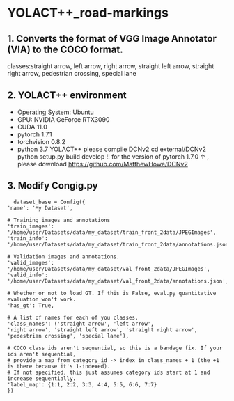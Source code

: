 # YOLACT++_road-markings
  ## 1. Converts the format of VGG Image Annotator (VIA) to the COCO format.
  classes:straight arrow, left arrow, right arrow, straight left arrow, straight right arrow,  pedestrian crossing, special lane
  ## 2. YOLACT++ environment
  * Operating System: Ubuntu
  * GPU: NVIDIA GeForce RTX3090
  * CUDA 11.0
  * pytorch 1.7.1
  * torchvision 0.8.2
  * python 3.7
   YOLACT++ please compile DCNv2
  cd external/DCNv2
  python setup.py build develop
  !! for the version of pytorch 1.7.0 ↑ , please download https://github.com/MatthewHowe/DCNv2
  ## 3. Modify Congig.py
      dataset_base = Config({
    'name': 'My Dataset',

    # Training images and annotations
    'train_images': '/home/user/Datasets/data/my_dataset/train_front_2data/JPEGImages',
    'train_info':   '/home/user/Datasets/data/my_dataset/train_front_2data/annotations.json',

    # Validation images and annotations.
    'valid_images': '/home/user/Datasets/data/my_dataset/val_front_2data/JPEGImages',
    'valid_info':   '/home/user/Datasets/data/my_dataset/val_front_2data/annotations.json',

    # Whether or not to load GT. If this is False, eval.py quantitative evaluation won't work.
    'has_gt': True,

    # A list of names for each of you classes.
    'class_names': ('straight arrow', 'left arrow', 
    'right arrow', 'straight left arrow', 'straight right arrow', 
    'pedestrian crossing', 'special lane'),

    # COCO class ids aren't sequential, so this is a bandage fix. If your ids aren't sequential,
    # provide a map from category_id -> index in class_names + 1 (the +1 is there because it's 1-indexed).
    # If not specified, this just assumes category ids start at 1 and increase sequentially.
    'label_map': {1:1, 2:2, 3:3, 4:4, 5:5, 6:6, 7:7}
    })
